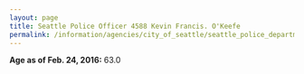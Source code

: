 ```yaml
---
layout: page
title: Seattle Police Officer 4588 Kevin Francis. O'Keefe
permalink: /information/agencies/city_of_seattle/seattle_police_department/copbook/4588/
---
```


**Age as of Feb. 24, 2016:** 63.0
